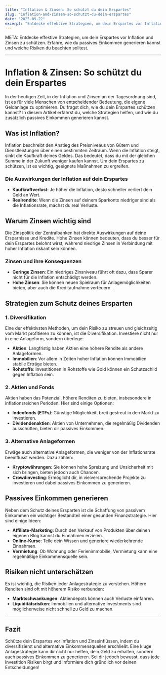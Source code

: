 ```yaml
---
title: "Inflation & Zinsen: So schützt du dein Erspartes"
slug: "inflation-and-zinsen-so-schutzt-du-dein-erspartes"
date: "2025-09-22"
excerpt: "Entdecke effektive Strategien, um dein Erspartes vor Inflation und Zinsen zu schützen. Erfahre, wie du passives Einkommen generieren kannst und welche Risiken du beachten solltest."
---
```


META: Entdecke effektive Strategien, um dein Erspartes vor Inflation und Zinsen zu schützen. Erfahre, wie du passives Einkommen generieren kannst und welche Risiken du beachten solltest.

---

# Inflation & Zinsen: So schützt du dein Erspartes

In der heutigen Zeit, in der Inflation und Zinsen an der Tagesordnung sind, ist es für viele Menschen von entscheidender Bedeutung, die eigene Geldanlage zu optimieren. Du fragst dich, wie du dein Erspartes schützen kannst? In diesem Artikel erfährst du, welche Strategien helfen, und wie du zusätzlich passives Einkommen generieren kannst.

## Was ist Inflation?

Inflation beschreibt den Anstieg des Preisniveaus von Gütern und Dienstleistungen über einen bestimmten Zeitraum. Wenn die Inflation steigt, sinkt die Kaufkraft deines Geldes. Das bedeutet, dass du mit der gleichen Summe in der Zukunft weniger kaufen kannst. Um dein Erspartes zu schützen, ist es wichtig, geeignete Maßnahmen zu ergreifen.

### Die Auswirkungen der Inflation auf dein Erspartes

- **Kaufkraftverlust**: Je höher die Inflation, desto schneller verliert dein Geld an Wert.
- **Realrendite**: Wenn die Zinsen auf deinem Sparkonto niedriger sind als die Inflationsrate, machst du real Verluste.

## Warum Zinsen wichtig sind

Die Zinspolitik der Zentralbanken hat direkte Auswirkungen auf deine Ersparnisse und Kredite. Hohe Zinsen können bedeuten, dass du besser für dein Erspartes belohnt wirst, während niedrige Zinsen in Verbindung mit hoher Inflation riskant sein können.

### Zinsen und ihre Konsequenzen

- **Geringe Zinsen**: Ein niedriges Zinsniveau führt oft dazu, dass Sparer nicht für die Inflation entschädigt werden.
- **Hohe Zinsen**: Sie können neuen Spielraum für Anlagemöglichkeiten bieten, aber auch die Kreditaufnahme verteuern.

## Strategien zum Schutz deines Ersparten

### 1. Diversifikation

Eine der effektivsten Methoden, um dein Risiko zu streuen und gleichzeitig vom Markt profitieren zu können, ist die Diversifikation. Investiere nicht nur in eine Anlageform, sondern überlege:

- **Aktien**: Langfristig haben Aktien eine höhere Rendite als andere Anlageformen.
- **Immobilien**: Vor allem in Zeiten hoher Inflation können Immobilien stabile Erträge bieten.
- **Rohstoffe**: Investitionen in Rohstoffe wie Gold können ein Schutzschild gegen Inflation sein.

### 2. Aktien und Fonds

Aktien haben das Potenzial, höhere Renditen zu bieten, insbesondere in inflationsreichen Perioden. Hier sind einige Optionen:

- **Indexfonds (ETFs)**: Günstige Möglichkeit, breit gestreut in den Markt zu investieren.
- **Dividendenaktien**: Aktien von Unternehmen, die regelmäßig Dividenden ausschütten, bieten dir passives Einkommen.

### 3. Alternative Anlageformen

Erwäge auch alternative Anlageformen, die weniger von der Inflationsrate beeinflusst werden. Dazu zählen:

- **Kryptowährungen**: Sie können hohe Spreizung und Unsicherheit mit sich bringen, bieten jedoch auch Chancen.
- **Crowdinvesting**: Ermöglicht dir, in vielversprechende Projekte zu investieren und dabei passives Einkommen zu generieren.

## Passives Einkommen generieren

Neben dem Schutz deines Ersparten ist die Schaffung von passivem Einkommen ein wichtiger Bestandteil einer gesunden Finanzstrategie. Hier sind einige Ideen:

- **Affiliate-Marketing**: Durch den Verkauf von Produkten über deinen eigenen Blog kannst du Einnahmen erzielen.
- **Online-Kurse**: Teile dein Wissen und generiere wiederkehrende Einnahmen.
- **Vermietung**: Ob Wohnung oder Ferienimmobilie, Vermietung kann eine regelmäßige Einkommensquelle sein.

## Risiken nicht unterschätzen

Es ist wichtig, die Risiken jeder Anlagestrategie zu verstehen. Höhere Renditen sind oft mit höherem Risiko verbunden:

- **Marktschwankungen**: Aktiendepots können auch Verluste einfahren.
- **Liquiditätsrisiken**: Immobilien und alternative Investments sind möglicherweise nicht schnell zu Geld zu machen.

---

## Fazit

Schütze dein Erspartes vor Inflation und Zinseinflüssen, indem du diversifizierst und alternative Einkommensquellen erschließt. Eine kluge Anlagestrategie kann dir nicht nur helfen, dein Geld zu erhalten, sondern auch passives Einkommen zu generieren. Sei dir jedoch bewusst, dass jede Investition Risiken birgt und informiere dich gründlich vor deinen Entscheidungen!
